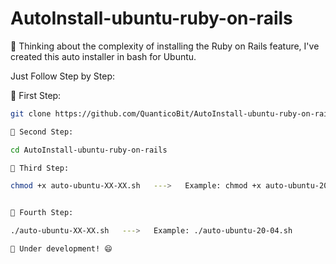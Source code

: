 # AutoInstall-ubuntu-ruby-on-rails

🚀 Thinking about the complexity of installing the Ruby on Rails feature, I've created this auto installer in bash for Ubuntu. 

Just Follow Step by Step:

🔷 First Step: 
```bash
git clone https://github.com/QuanticoBit/AutoInstall-ubuntu-ruby-on-rails.git

🔷 Second Step:

cd AutoInstall-ubuntu-ruby-on-rails

🔷 Third Step:

chmod +x auto-ubuntu-XX-XX.sh   --->   Example: chmod +x auto-ubuntu-20-04.sh


🔷 Fourth Step:

./auto-ubuntu-XX-XX.sh   --->   Example: ./auto-ubuntu-20-04.sh

🚧 Under development! 😄

